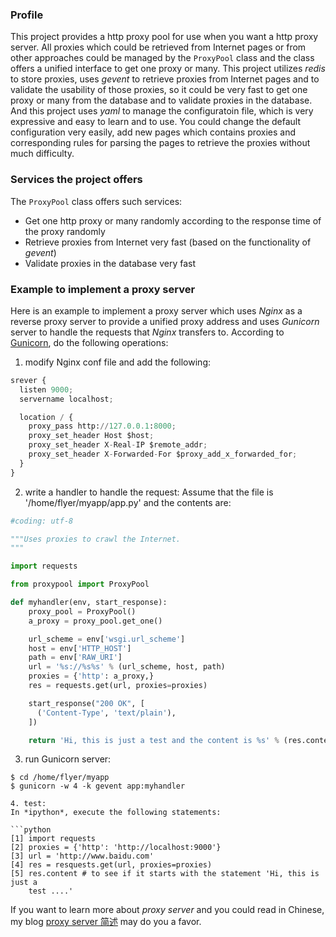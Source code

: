### Profile
This project provides a http proxy pool for use when you want a http proxy
server. All proxies which could be retrieved from Internet pages or from other
approaches could be managed by the `ProxyPool` class and the class offers a
unified interface to get one proxy or many.
This project utilizes *redis* to store proxies, uses *gevent* to retrieve
proxies from Internet pages and to validate the usability of those proxies, so
it could be very fast to get one proxy or many from the database and to validate
proxies in the database.
And this project uses *yaml* to manage the configuratoin file, which is very
expressive and easy to learn and to use. You could change the default
configuration very easily, add new pages which contains proxies and
corresponding rules for parsing the pages to retrieve the proxies without much
difficulty.

### Services the project offers
The `ProxyPool` class offers such services:

* Get one http proxy or many randomly according to the response time of the
  proxy randomly 
* Retrieve proxies from Internet very fast (based on the functionality of
  *gevent*)
* Validate proxies in the database very fast

### Example to implement a proxy server
Here is an example to implement a proxy server which uses *Nginx* as a reverse
proxy server to provide a unified proxy address and uses *Gunicorn* server to
handle the requests that *Nginx* transfers to.
According to [Gunicorn](http://gunicorn.org/), do the following operations:

1. modify Nginx conf file and add the following:

```python
srever {
  listen 9000;
  servername localhost;

  location / {
    proxy_pass http://127.0.0.1:8000;
	proxy_set_header Host $host;
	proxy_set_header X-Real-IP $remote_addr;
	proxy_set_header X-Forwarded-For $proxy_add_x_forwarded_for;
  }
}
```

2. write a handler to handle the request:
Assume that the file is '/home/flyer/myapp/app.py' and the contents are:

```python
#coding: utf-8

"""Uses proxies to crawl the Internet.
"""

import requests

from proxypool import ProxyPool

def myhandler(env, start_response):
	proxy_pool = ProxyPool()
	a_proxy = proxy_pool.get_one()

	url_scheme = env['wsgi.url_scheme']
	host = env['HTTP_HOST']
	path = env['RAW_URI']
	url = '%s://%s%s' % (url_scheme, host, path)
	proxies = {'http': a_proxy,}
	res = requests.get(url, proxies=proxies)

	start_response("200 OK", [
	  ('Content-Type', 'text/plain'),
	])

	return 'Hi, this is just a test and the content is %s' % (res.content,)
```

3. run Gunicorn server:

```shell
$ cd /home/flyer/myapp
$ gunicorn -w 4 -k gevent app:myhandler

4. test:
In *ipython*, execute the following statements:

```python
[1] import requests
[2] proxies = {'http': 'http://localhost:9000'}
[3] url = 'http://www.baidu.com'
[4] res = resquests.get(url, proxies=proxies)
[5] res.content # to see if it starts with the statement 'Hi, this is just a
	test ....' 
```

If you want to learn more about *proxy server* and you could read in Chinese,
my blog
[proxy server 简述](http://flyer103.diandian.com/post/2013-12-03/40060317449)
may do you a favor.
